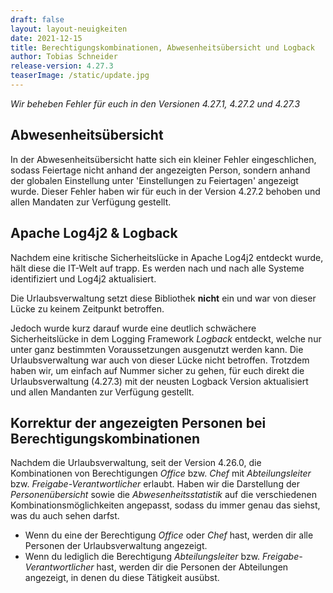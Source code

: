 ```yaml
---
draft: false
layout: layout-neuigkeiten
date: 2021-12-15
title: Berechtigungskombinationen, Abwesenheitsübersicht und Logback
author: Tobias Schneider
release-version: 4.27.3
teaserImage: /static/update.jpg
---
```


_Wir beheben Fehler für euch in den Versionen 4.27.1, 4.27.2 und 4.27.3_

<!-- more -->

## Abwesenheitsübersicht

In der Abwesenheitsübersicht hatte sich ein kleiner Fehler eingeschlichen, sodass Feiertage nicht anhand der angezeigten Person,
sondern anhand der globalen Einstellung unter 'Einstellungen zu Feiertagen' angezeigt wurde. Dieser Fehler haben wir für euch
in der Version 4.27.2 behoben und allen Mandaten zur Verfügung gestellt.

## Apache Log4j2 & Logback

Nachdem eine kritische Sicherheitslücke in Apache Log4j2 entdeckt wurde, hält diese die IT-Welt auf trapp. Es werden nach und nach alle
Systeme identifiziert und Log4j2 aktualisiert.

Die Urlaubsverwaltung setzt diese Bibliothek **nicht** ein und war von dieser Lücke zu keinem Zeitpunkt betroffen.

Jedoch wurde kurz darauf wurde eine deutlich schwächere Sicherheitslücke in dem Logging Framework _Logback_ entdeckt,
welche nur unter ganz bestimmten Voraussetzungen ausgenutzt werden kann. Die Urlaubsverwaltung war auch von dieser
Lücke nicht betroffen. Trotzdem haben wir, um einfach auf Nummer sicher zu gehen, für euch direkt die Urlaubsverwaltung
(4.27.3) mit der neusten Logback Version aktualisiert und allen Mandanten zur Verfügung gestellt.

## Korrektur der angezeigten Personen bei Berechtigungskombinationen 

Nachdem die Urlaubsverwaltung, seit der Version 4.26.0, die Kombinationen von Berechtigungen _Office_ bzw. _Chef_ mit 
_Abteilungsleiter_ bzw. _Freigabe-Verantwortlicher_ erlaubt. Haben wir die Darstellung der _Personenübersicht_
sowie die _Abwesenheitsstatistik_ auf die verschiedenen Kombinationsmöglichkeiten angepasst, sodass du immer genau das siehst,
was du auch sehen darfst.
* Wenn du eine der Berechtigung _Office_ oder _Chef_ hast, werden dir alle Personen der Urlaubsverwaltung angezeigt.
* Wenn du lediglich die Berechtigung _Abteilungsleiter_ bzw. _Freigabe-Verantwortlicher_ hast, werden dir die Personen der Abteilungen angezeigt, in denen du diese Tätigkeit ausübst.
